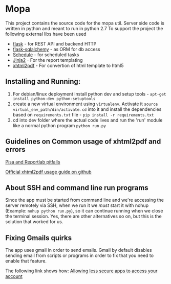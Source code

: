 # Mopa

This project contains the source code for the mopa util. Server side code is written in python and meant to run in python 2.7
To support the project the following external libs have been used
- [flask](http://flask.pocoo.org/) - for REST API and backend HTTP
- [flask-sqlalchemy](https://pythonhosted.org/Flask-SQLAlchemy/) - as ORM for db access
- [Schedule](https://github.com/mrhwick/schedule) - for scheduled tasks
- [Jinja2](http://jinja.pocoo.org/) - For the report templating
- [xhtml2pdf](http://www.xhtml2pdf.com/) - For convertion of html template to html5

## Installing and Running:
1. For debian/linux deployment install python dev and setup tools - `apt-get install python-dev python-setuptools`
2. create a new virtual environment using `virtualenv`. 
	Activate it `source virtual_env_path/din/activate`. 
	`cd` into it and install the dependencies based on `requirements.txt` file - `pip install -r requirements.txt`
3. cd into dev folder where the actual code lives and run the 'run' module like a normal python program `python run.py`

## Guidelines on Common usage of xhtml2pdf and errors
[Pisa and Reportlab pitfalls](http://www.arnebrodowski.de/blog/501-Pisa-and-Reportlab-pitfalls.html)

[Official xhtml2pdf usage guide on github](https://github.com/chrisglass/xhtml2pdf/blob/master/doc/usage.rst)

## About SSH and command line run programs
Since the app must be started from command line and we're accessing the server remotely via SSH, when we run it we *must* start it with nohup (Example: `nohup python run.py`), so it can continue running when we close the terminal session.
Yes, there are other alternatives so on, but this is the solution that worked for us.

## Fixing Gmails quirks
The app uses gmail in order to send emails. Gmail by default disables sending email from scripts or programs in order to fix that you need to enable that feature.

The following link shows how: [Allowing less secure apps to access your account](https://support.google.com/accounts/answer/6010255?hl=en)